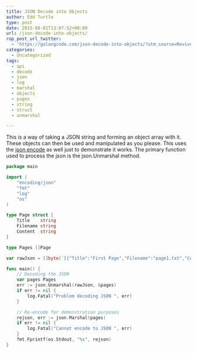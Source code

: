 ```yaml
---
title: JSON Decode into Objects
author: Edd Turtle
type: post
date: 2015-08-01T13:07:52+00:00
url: /json-decode-into-objects/
rop_post_url_twitter:
  - 'https://golangcode.com/json-decode-into-objects/?utm_source=ReviveOldPost&utm_medium=social&utm_campaign=ReviveOldPost'
categories:
  - Uncategorized
tags:
  - api
  - decode
  - json
  - log
  - marshal
  - objects
  - pages
  - string
  - struct
  - unmarshal

---
```

This is a way of taking a JSON string and forming an object array with it. These objects can then be used and manipulated as you please. This uses the [json encode][1] as well just to demonstrate it works. The primary function used to process the json is the json.Unmarshal method.

```go
package main

import (
    "encoding/json"
    "fmt"
    "log"
    "os"
)

type Page struct {
    Title    string
    Filename string
    Content  string
}

type Pages []Page

var rawJson = []byte(`[{"Title":"First Page","Filename":"page1.txt","Content":"This is the 1st Page."},{"Title":"Second Page","Filename":"page2.txt","Content":"The 2nd Page is this."}]`)

func main() {
    // Decoding the JSON
    var pages Pages
    err := json.Unmarshal(rawJson, &pages)
    if err != nil {
        log.Fatal("Problem decoding JSON ", err)
    }

    // Re-encode for demonstration purposes
    rejson, err := json.Marshal(pages)
    if err != nil {
        log.Fatal("Cannot encode to JSON ", err)
    }
    fmt.Fprintf(os.Stdout, "%s", rejson)
}
```

 [1]: http://golangcode.com/json-encode-an-array-of-objects/